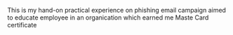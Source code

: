 This is my hand-on practical experience on phishing email campaign aimed to educate employee in an organication which earned me Maste Card certificate  
